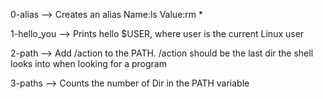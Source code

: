0-alias --> Creates an alias Name:ls Value:rm *

1-hello_you --> Prints hello $USER, where user is the current Linux user

2-path --> Add /action to the PATH. /action should be the last dir the shell looks into when looking for a program

3-paths --> Counts the number of Dir in the PATH variable
